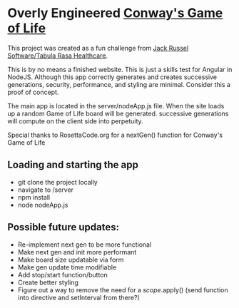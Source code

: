 # Overly Engineered [Conway's Game of Life](https://en.wikipedia.org/wiki/Conway%27s_Game_of_Life) #
This project was created as a fun challenge from [Jack Russel Software/Tabula Rasa Healthcare](http://www.tabularasahealthcare.com/).

This is by no means a finished website. This is just a skills test for Angular in NodeJS. Although this app correctly
generates and creates successive generations, security, performance, and styling are minimal. Consider this a proof of concept.

The main app is located in the server/nodeApp.js file. When the site loads up a random Game of Life board will be generated.
successive generations will compute on the client side into perpetuity.

Special thanks to RosettaCode.org for a nextGen() function for Conway's Game of Life

## Loading and starting the app ##
- git clone the project locally
- navigate to /server
- npm install
- node nodeApp.js

## Possible future updates: ##
- Re-implement next gen to be more functional
- Make next gen and init more performant
- Make board size updatable via form
- Make gen update time modifiable
- Add stop/start function/button
- Create better styling
- Figure out a way to remove the need for a $scope.$apply() (send function into directive and setInterval from there?)
